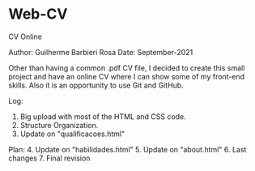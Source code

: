 # Web-CV
CV Online

Author: Guilherme Barbieri Rosa
Date: September-2021

Other than having a common .pdf CV file, I decided to create this small project and have an online CV where I can show some of my front-end skills.
Also it is an opportunity to use Git and GitHub.

Log:
1. Big upload with most of the HTML and CSS code.
2. Structure Organization.
3. Update on "qualificacoes.html"

Plan:
4. Update on "habilidades.html"
5. Update on "about.html"
6. Last changes
7. Final revision
 

